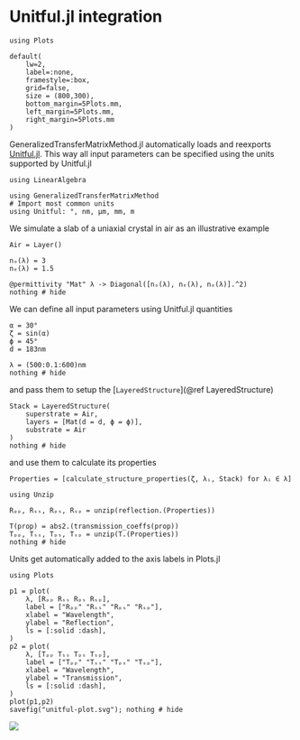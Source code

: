 # Unitful.jl integration

```@setup unitful
using Plots

default(
    lw=2, 
    label=:none,
    framestyle=:box,
    grid=false,
    size = (800,300),
    bottom_margin=5Plots.mm,
    left_margin=5Plots.mm,
    right_margin=5Plots.mm
)
```

GeneralizedTransferMatrixMethod.jl automatically loads and reexports
[Unitful.jl](https://github.com/PainterQubits/Unitful.jl). This way all input
parameters can be specified using the units supported by Unitful.jl


```@example unitful
using LinearAlgebra

using GeneralizedTransferMatrixMethod
# Import most common units 
using Unitful: °, nm, μm, mm, m
```

We simulate a slab of a uniaxial crystal in air as an illustrative example
```@example unitful
Air = Layer()

nₒ(λ) = 3
nₑ(λ) = 1.5

@permittivity "Mat" λ -> Diagonal([nₒ(λ), nₑ(λ), nₒ(λ)].^2)
nothing # hide
```

We can define all input parameters using Unitful.jl quantities
```@example unitful
α = 30°
ζ = sin(α)
ϕ = 45°
d = 183nm

λ = (500:0.1:600)nm
nothing # hide
```

and pass them to setup the [`LayeredStructure`](@ref LayeredStructure)
```@example unitful
Stack = LayeredStructure(
    superstrate = Air,
    layers = [Mat(d = d, ϕ = ϕ)],
    substrate = Air
)
nothing # hide
```

and use them to calculate its properties
```@example unitful
Properties = [calculate_structure_properties(ζ, λᵢ, Stack) for λᵢ ∈ λ]

using Unzip

Rₚₚ, Rₛₛ, Rₚₛ, Rₛₚ = unzip(reflection.(Properties))

T(prop) = abs2.(transmission_coeffs(prop))
Tₚₚ, Tₛₛ, Tₚₛ, Tₛₚ = unzip(T.(Properties))
nothing # hide
```

Units get automatically added to the axis labels in Plots.jl
```@example unitful
using Plots

p1 = plot(
    λ, [Rₚₚ Rₛₛ Rₚₛ Rₛₚ], 
    label = ["Rₚₚ" "Rₛₛ" "Rₚₛ" "Rₛₚ"],
    xlabel = "Wavelength",
    ylabel = "Reflection",
    ls = [:solid :dash],
)
p2 = plot(
    λ, [Tₚₚ Tₛₛ Tₚₛ Tₛₚ], 
    label = ["Tₚₚ" "Tₛₛ" "Tₚₛ" "Tₛₚ"],
    xlabel = "Wavelength",
    ylabel = "Transmission",
    ls = [:solid :dash],
)
plot(p1,p2)
savefig("unitful-plot.svg"); nothing # hide
```

![](unitful-plot.svg)
